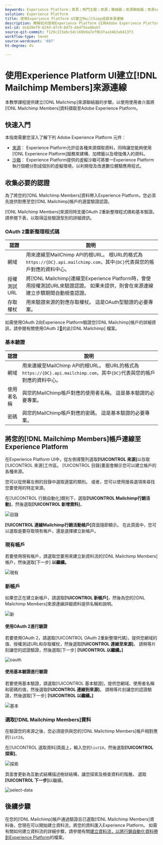 ```yaml
---
keywords: Experience Platform；首頁；熱門主題；來源；聯結器；來源聯結器；來源sdk；sdk；SDK
solution: Experience Platform
title: 使用Experience Platform UI建立MailChimp成員來源連線
description: 瞭解如何使用Experience Platform UI將Adobe Experience Platform連線至MailChimp會員。
exl-id: dc620ef9-624d-4fc9-8475-bb475ea86eb7
source-git-commit: f129c215ebc5dc169b9a7ef9b3faa3463ab413f3
workflow-type: tm+mt
source-wordcount: '697'
ht-degree: 4%

---
```


# 使用Experience Platform UI建立[!DNL Mailchimp Members]來源連線

本教學課程提供建立[!DNL Mailchimp]來源聯結器的步驟，以使用使用者介面將[!DNL Mailchimp Members]資料擷取至Adobe Experience Platform。

## 快速入門

本指南需要您深入了解下列 Adobe Experience Platform 元件：

* [來源](../../../../home.md)： Experience Platform允許從各種來源擷取資料，同時讓您能夠使用[!DNL Experience Platform]服務來建構、加標籤以及增強傳入的資料。
* [沙箱](../../../../../sandboxes/home.md)： Experience Platform提供的虛擬沙箱可將單一Experience Platform執行個體分割成個別的虛擬環境，以利開發及改進數位體驗應用程式。

## 收集必要的認證

為了將您的[!DNL Mailchimp Members]資料帶入Experience Platform，您必須先提供對應至您[!DNL Mailchimp]帳戶的適當驗證認證。

[!DNL Mailchimp Members]來源同時支援OAuth 2重新整理程式碼和基本驗證。 請參閱下表，以取得這些驗證型別的詳細資訊。

### OAuth 2重新整理程式碼

| 認證 | 說明 |
| --- | --- |
| 網域 | 用來連線至MailChimp API的根URL。 根URL的格式為`https://{DC}.api.mailchimp.com`，其中`{DC}`代表與您的帳戶對應的資料中心。 |
| 授權測試URL | 將[!DNL Mailchimp]連線至Experience Platform時，會使用授權測試URL來驗證認證。 如果未提供，則會在來源連線建立步驟期間自動檢查認證。 |
| 存取權杖 | 用來驗證來源的對應存取權杖。 這是OAuth型驗證的必要專案。 |

如需使用OAuth 2向Experience Platform驗證您[!DNL Mailchimp]帳戶的詳細資訊，請參閱有關使用OAuth 2[&#128279;](https://mailchimp.com/developer/marketing/guides/access-user-data-oauth-2/)的此[!DNL Mailchimp] 檔案。

### 基本驗證

| 認證 | 說明 |
| --- | --- |
| 網域 | 用來連線至MailChimp API的根URL。 根URL的格式為`https://{DC}.api.mailchimp.com`，其中`{DC}`代表與您的帳戶對應的資料中心。 |
| 使用者名稱 | 與您的MailChimp帳戶對應的使用者名稱。 這是基本驗證的必要專案。 |
| 密碼 | 與您的MailChimp帳戶對應的密碼。 這是基本驗證的必要專案。 |

## 將您的[!DNL Mailchimp Members]帳戶連線至Experience Platform

在Experience Platform UI中，從左側導覽列選取&#x200B;**[!UICONTROL 來源]**&#x200B;以存取[!UICONTROL 來源]工作區。 [!UICONTROL 目錄]畫面會顯示您可以建立帳戶的各種來源。

您可以從熒幕左側的目錄中選取適當的類別。 或者，您可以使用搜尋選項來尋找您要使用的特定來源。

在[!UICONTROL 行銷自動化]類別下，選取&#x200B;**[!UICONTROL Mailchimp行銷活動]**，然後選取&#x200B;**[!UICONTROL 新增資料]**。

![目錄](../../../../images/tutorials/create/mailchimp-members/catalog.png)

**[!UICONTROL 連線Mailchimp行銷活動帳戶]**&#x200B;頁面隨即顯示。 在此頁面中，您可以選取是要存取現有帳戶，還是選擇建立新帳戶。

### 現有帳戶

若要使用現有帳戶，請選取您要用來建立新資料流的[!DNL Mailchimp Members]帳戶，然後選取[下一步] **以繼續。**

![現有](../../../../images/tutorials/create/mailchimp-members/existing.png)

### 新帳戶

如果您正在建立新帳戶，請選取&#x200B;**[!UICONTROL 新帳戶]**，然後為您的[!DNL Mailchimp Members]來源連線詳細資料提供名稱和說明。

![新](../../../../images/tutorials/create/mailchimp-members/new.png)


#### 使用OAuth 2進行驗證

若要使用OAuth 2，請選取[!UICONTROL OAuth 2重新整理代碼]，提供您網域的值、授權測試URL和存取權杖，然後選取&#x200B;**[!UICONTROL 連線至來源]**。 請稍等片刻讓您的認證驗證，然後選取[下一步] **[!UICONTROL 以繼續。]**

![oauth](../../../../images/tutorials/create/mailchimp-members/oauth.png)

#### 使用基本驗證進行驗證

若要使用基本驗證，請選取[!UICONTROL 基本驗證]，提供您網域、使用者名稱和密碼的值，然後選取&#x200B;**[!UICONTROL 連線到來源]**。 請稍等片刻讓您的認證驗證，然後選取[下一步] **[!UICONTROL 以繼續。]**

![基本](../../../../images/tutorials/create/mailchimp-members/basic.png)

### 選取[!DNL Mailchimp Members]資料

在驗證您的來源之後，您必須提供與您的[!DNL Mailchimp Members]帳戶相對應的`listId`。

在[!UICONTROL 選取資料]頁面上，輸入您的`listId`，然後選取&#x200B;**[!UICONTROL 探索]**。

![探索](../../../../images/tutorials/create/mailchimp-members/explore.png)

頁面會更新為互動式結構描述樹狀結構，讓您探索及檢查資料的階層。 選取&#x200B;**[!UICONTROL 下一步]**&#x200B;以繼續。

![select-data](../../../../images/tutorials/create/mailchimp-members/select-data.png)

## 後續步驟

在您的[!DNL Mailchimp]帳戶通過驗證且已選取[!DNL Mailchimp Members]資料後，您現在可以開始建立資料流，將您的資料匯入Experience Platform。 如需有關如何建立資料流的詳細步驟，請參閱有關[建立資料流，以將行銷自動化資料帶到Experience Platform](../../dataflow/marketing-automation.md)的檔案。
